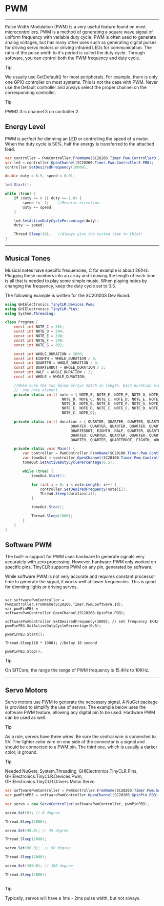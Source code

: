 # PWM
---
Pulse Width Modulation (PWM) is a very useful feature found on most microcontrollers. PWM is a method of generating a square wave signal of uniform frequency with variable duty cycle. PWM is often used to generate analog voltages, but has many other uses such as generating digital pulses for driving servo motors or driving infrared LEDs for communication. The ratio of the pulse width to it's period is called the duty cycle. Through software, you can control both the PWM frequency and duty cycle.

> [!Tip]
> We usually use GetDefault() for most peripherals. For example, there is only one GPIO controller on most systems. This is not the case with PWM. Never use the Default controller and always select the proper channel on the corresponding controller.

> [!Tip]
> PWM2.3 is channel 3 on controller 2.

## Energy Level
PWM is perfect for dimming an LED or controlling the speed of a motor. When the duty cycle is 50%, half the energy is transferred to the attached load.

```cs
var controller = PwmController.FromName(SC20260.Timer.Pwm.Controller3.Id);
var led = controller.OpenChannel(SC20260.Timer.Pwm.Controller3.PB0);
controller.SetDesiredFrequency(10000);

double duty = 0.5, speed = 0.01;

led.Start();

while (true) {
    if (duty <= 0 || duty >= 1.0) {
        speed *= -1;    //Reverse direction.
        duty += speed;
    }

    led.SetActiveDutyCyclePercentage(duty);
    duty += speed;

    Thread.Sleep(10);   //Always give the system time to think!
}  
```
---

## Musical Tones
Musical notes have specific frequencies; C for example is about 261Hz. Plugging these numbers into an array and knowing the length of each tone is all that is needed to play some simple music. When playing notes by changing the frequency, keep the duty cycle set to 0.5.

The following example is written for the SC20100S Dev Board.

```cs
using GHIElectronics.TinyCLR.Devices.Pwm;
using GHIElectronics.TinyCLR.Pins;
using System.Threading;

class Program {
    const int NOTE_C = 261;
    const int NOTE_D = 294;
    const int NOTE_E = 330;
    const int NOTE_F = 349;
    const int NOTE_G = 392;

    const int WHOLE_DURATION = 2000;
    const int EIGHTH = WHOLE_DURATION / 8;
    const int QUARTER = WHOLE_DURATION / 4;
    const int QUARTERDOT = WHOLE_DURATION / 3;
    const int HALF = WHOLE_DURATION / 2;
    const int WHOLE = WHOLE_DURATION;

    //Make sure the two below arrays match in length. Each duration element corresponds to
    //  one note element.
    private static int[] note = { NOTE_E, NOTE_E, NOTE_F, NOTE_G, NOTE_G, NOTE_F, NOTE_E,
                          NOTE_D, NOTE_C, NOTE_C, NOTE_D, NOTE_E, NOTE_E, NOTE_D,
                          NOTE_D, NOTE_E, NOTE_E, NOTE_F, NOTE_G, NOTE_G, NOTE_F,
                          NOTE_E, NOTE_D, NOTE_C, NOTE_C, NOTE_D, NOTE_E, NOTE_D,
                          NOTE_C, NOTE_C};

    private static int[] duration = { QUARTER, QUARTER, QUARTER, QUARTER, QUARTER, QUARTER,
                              QUARTER, QUARTER, QUARTER, QUARTER, QUARTER, QUARTER,
                              QUARTERDOT, EIGHTH, HALF, QUARTER, QUARTER, QUARTER, QUARTER,
                              QUARTER, QUARTER, QUARTER, QUARTER, QUARTER, QUARTER,
                              QUARTER, QUARTER, QUARTERDOT, EIGHTH, WHOLE};

    private static void Main() {
        var controller = PwmController.FromName(SC20100.Timer.Pwm.Controller3.Id);
        var toneOut = controller.OpenChannel(SC20100.Timer.Pwm.Controller3.PB1);
        toneOut.SetActiveDutyCyclePercentage(0.5);

        while (true) {
            toneOut.Start();

            for (int i = 0; i < note.Length; i++) {
                controller.SetDesiredFrequency(note[i]);
                Thread.Sleep(duration[i]);
            }

            toneOut.Stop();

            Thread.Sleep(1000);
        }
    }
}
```

## Software PWM
The built-in support for PWM uses hardware to generate signals very accurately with zero processing. However, hardware-PWM only worked on specific pins. TinyCLR supports PWM on any pin, generated by software.

While software PWM is not very accurate and requires constant processor time to generate the signal, it works well at lower frequencies. This is good for dimming lights or driving servos.

```

var softwarePwmController = PwmController.FromName(SC20260.Timer.Pwm.Software.Id);
var pwmPinPB3 = softwarePwmController.OpenChannel(SC20260.GpioPin.PB3);

softwarePwmController.SetDesiredFrequency(1000); // set frequency 1KHz
pwmPinPB3.SetActiveDutyCyclePercentage(0.5);

pwmPinPB3.Start();

Thread.Sleep(10 * 1000); //Delay 10 second

pwmPinPB3.Stop();

```

> [!Tip]
> On SITCore, the range the range of PWM frequency is 15.4Hz to 10KHz.

---

## Servo Motors
Servo motors use PWM to generate the necessary signal. A NuGet package is provided to simplify the use of servos. The example below uses the software PWM feature, allowing any digital pin to be used. Hardware PWM can be used as well.

> [!Tip] 
> As a rule, servos have three wires. Be sure the central wire is connected to 5V. The lighter color wire on one side of the connector is a signal and should be connected to a PWM pin. The third one, which is usually a darker color, is ground.


> [!Tip]
> Needed NuGets: System.Threading, GHIElectronics.TinyCLR.Pins, GHIElectronics.TinyCLR.Devices.Pwm, GHIElectronics.TinyCLR.Drivers.Motor.Servo

```cs
var softwarePwmController = PwmController.FromName(SC20260.Timer.Pwm.Software.Id);
var pwmPinPB3 = softwarePwmController.OpenChannel(SC20260.GpioPin.PB3);

var servo = new ServoController(softwarePwmController, pwmPinPB3);

servo.Set(0); // 0 degree

Thread.Sleep(2000);

servo.Set(45.0); // 45 degree

Thread.Sleep(2000);

servo.Set(90.0);  // 90 degree

Thread.Sleep(2000);

servo.Set(180.0); // 180 degree

Thread.Sleep(4000);
 
```

> [!Tip]
> Typically, servos will have a 1ms - 2ms pulse width, but not always.
